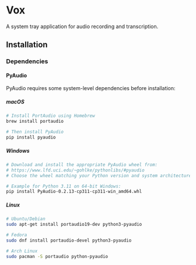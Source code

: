 # Vox

A system tray application for audio recording and transcription.

## Installation

### Dependencies

#### PyAudio
PyAudio requires some system-level dependencies before installation:

##### macOS
```bash
# Install PortAudio using Homebrew
brew install portaudio

# Then install PyAudio
pip install pyaudio
```

##### Windows
```bash
# Download and install the appropriate PyAudio wheel from:
# https://www.lfd.uci.edu/~gohlke/pythonlibs/#pyaudio
# Choose the wheel matching your Python version and system architecture

# Example for Python 3.11 on 64-bit Windows:
pip install PyAudio‑0.2.13‑cp311‑cp311‑win_amd64.whl
```

##### Linux
```bash
# Ubuntu/Debian
sudo apt-get install portaudio19-dev python3-pyaudio

# Fedora
sudo dnf install portaudio-devel python3-pyaudio

# Arch Linux
sudo pacman -S portaudio python-pyaudio
```
